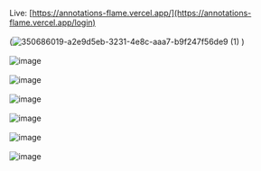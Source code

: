 Live: [https://annotations-flame.vercel.app/](https://annotations-flame.vercel.app/login)
<br></br>
(![350686019-a2e9d5eb-3231-4e8c-aaa7-b9f247f56de9 (1)](https://github.com/user-attachments/assets/673b3732-b011-4520-8eff-91f7135aa64b)
)<br><br/>
![image](https://github.com/user-attachments/assets/880c87ba-c649-4f5e-bde1-1f5e6decd400)<br><br/>
![image](https://github.com/user-attachments/assets/0ea828af-1515-48b1-accd-976f8a72a316)<br><br/>
![image](https://github.com/user-attachments/assets/0f85af79-6a23-4d16-8525-48d338864879)<br><br/>
![image](https://github.com/user-attachments/assets/e4b41610-43f7-4521-9c5f-7a73aa2bc21c)<br><br/>
![image](https://github.com/user-attachments/assets/5587d9cb-ff4c-41af-9657-e0cd68bd3a6f)<br><br/>
![image](https://github.com/user-attachments/assets/f86f8cd1-1d9c-437e-91eb-0540de154646)<br><br/>
